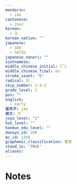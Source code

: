 ```yaml
---
mandarin:
  - zǎo
cantonese:
  - zou2
korean:
  - 조
korean_native: ""
japanese:
  - SOU
  - SATSU
japanese_nanori: ""
vietnamese:
middle_chinese_initial: t͡s
middle_chinese_final: ɑu
stroke_count: "6"
radical: 日
skip_number: 2-4-2
grade_level: 1
pos: ""
english:
  - early
羅馬字: jau
韓文: 잣
joyo_level: "1"
hsk_level: ""
hanmun_edu_level: ""
danayo_id: 109
mc_id: 1350
graphemic_classification: 會意
stand_in: "TRUE"
aliases:
---
```


# Notes
